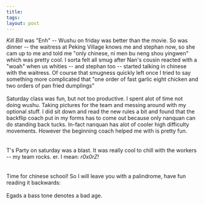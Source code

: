 ```yaml
---
title: 
tags: 
layout: post
---
```

<i>Kill Bill</i> was "Enh" -- Wushu on friday was better than the movie.  So was dinner -- the waitress at Peking Village knows me and stephan now, so she cam up to me and told me "only chinese, ni men bu neng shou yingwen" which was pretty cool.  I sorta felt all smug after Nan's cousin reacted with a "woah" when us whities -- and stephan too -- started talking in chinese with the waitress.  Of course that smugness quickly left once I tried to say something more complicated that "one order of fast garlic eight chicken and two orders of pan fried dumplings"<br /><br />Saturday class was fun, but not too productive.  I spent alot of time not doing wushu.  Taking pictures for the team and messing around with my optional stuff.  I did sit down and read the new rules a bit and found that the backflip coach put in my forms has to come out because only nanquan can do standing back tucks.  In-fact nanquan has alot of cooler high difficulty movements.  However the beginning coach helped me with is pretty fun.  <br /><br />T's Party on saturday was a blast.  It was really cool to chill with the workers -- my team rocks.  er. I mean: <i>r0x0rZ!</i>  <br /><br />Time for chinese school!  So I will leave you with a palindrome, have fun reading it backwards: <br /><br />Egads a bass tone denotes a bad age.
